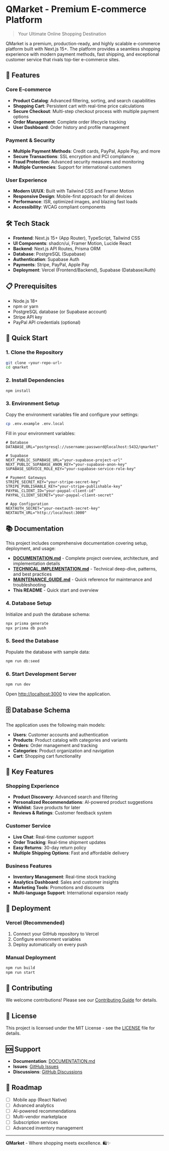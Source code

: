 # QMarket - Premium E-commerce Platform

> Your Ultimate Online Shopping Destination

QMarket is a premium, production-ready, and highly scalable e-commerce platform built with Next.js 15+. The platform provides a seamless shopping experience with modern payment methods, fast shipping, and exceptional customer service that rivals top-tier e-commerce sites.

## 🚀 Features

### Core E-commerce
- **Product Catalog**: Advanced filtering, sorting, and search capabilities
- **Shopping Cart**: Persistent cart with real-time price calculations
- **Secure Checkout**: Multi-step checkout process with multiple payment options
- **Order Management**: Complete order lifecycle tracking
- **User Dashboard**: Order history and profile management

### Payment & Security
- **Multiple Payment Methods**: Credit cards, PayPal, Apple Pay, and more
- **Secure Transactions**: SSL encryption and PCI compliance
- **Fraud Protection**: Advanced security measures and monitoring
- **Multiple Currencies**: Support for international customers

### User Experience
- **Modern UI/UX**: Built with Tailwind CSS and Framer Motion
- **Responsive Design**: Mobile-first approach for all devices
- **Performance**: ISR, optimized images, and blazing fast loads
- **Accessibility**: WCAG compliant components

## 🛠️ Tech Stack

- **Frontend**: Next.js 15+ (App Router), TypeScript, Tailwind CSS
- **UI Components**: shadcn/ui, Framer Motion, Lucide React
- **Backend**: Next.js API Routes, Prisma ORM
- **Database**: PostgreSQL (Supabase)
- **Authentication**: Supabase Auth
- **Payments**: Stripe, PayPal, Apple Pay
- **Deployment**: Vercel (Frontend/Backend), Supabase (Database/Auth)

## 📋 Prerequisites

- Node.js 18+ 
- npm or yarn
- PostgreSQL database (or Supabase account)
- Stripe API key
- PayPal API credentials (optional)

## 🚀 Quick Start

### 1. Clone the Repository

```bash
git clone <your-repo-url>
cd qmarket
```

### 2. Install Dependencies

```bash
npm install
```

### 3. Environment Setup

Copy the environment variables file and configure your settings:

```bash
cp .env.example .env.local
```

Fill in your environment variables:

```env
# Database
DATABASE_URL="postgresql://username:password@localhost:5432/qmarket"

# Supabase
NEXT_PUBLIC_SUPABASE_URL="your-supabase-project-url"
NEXT_PUBLIC_SUPABASE_ANON_KEY="your-supabase-anon-key"
SUPABASE_SERVICE_ROLE_KEY="your-supabase-service-role-key"

# Payment Gateways
STRIPE_SECRET_KEY="your-stripe-secret-key"
STRIPE_PUBLISHABLE_KEY="your-stripe-publishable-key"
PAYPAL_CLIENT_ID="your-paypal-client-id"
PAYPAL_CLIENT_SECRET="your-paypal-client-secret"

# App Configuration
NEXTAUTH_SECRET="your-nextauth-secret-key"
NEXTAUTH_URL="http://localhost:3000"
```

## 📚 Documentation

This project includes comprehensive documentation covering setup, deployment, and usage:

- **[DOCUMENTATION.md](./DOCUMENTATION.md)** - Complete project overview, architecture, and implementation details
- **[TECHNICAL_IMPLEMENTATION.md](./TECHNICAL_IMPLEMENTATION.md)** - Technical deep-dive, patterns, and best practices  
- **[MAINTENANCE_GUIDE.md](./MAINTENANCE_GUIDE.md)** - Quick reference for maintenance and troubleshooting
- **This README** - Quick start and overview

### 4. Database Setup

Initialize and push the database schema:

```bash
npx prisma generate
npx prisma db push
```

### 5. Seed the Database

Populate the database with sample data:

```bash
npm run db:seed
```

### 6. Start Development Server

```bash
npm run dev
```

Open [http://localhost:3000](http://localhost:3000) to view the application.

## 🗄️ Database Schema

The application uses the following main models:

- **Users**: Customer accounts and authentication
- **Products**: Product catalog with categories and variants
- **Orders**: Order management and tracking
- **Categories**: Product organization and navigation
- **Cart**: Shopping cart functionality

## 🌟 Key Features

### Shopping Experience
- **Product Discovery**: Advanced search and filtering
- **Personalized Recommendations**: AI-powered product suggestions
- **Wishlist**: Save products for later
- **Reviews & Ratings**: Customer feedback system

### Customer Service
- **Live Chat**: Real-time customer support
- **Order Tracking**: Real-time shipment updates
- **Easy Returns**: 30-day return policy
- **Multiple Shipping Options**: Fast and affordable delivery

### Business Features
- **Inventory Management**: Real-time stock tracking
- **Analytics Dashboard**: Sales and customer insights
- **Marketing Tools**: Promotions and discounts
- **Multi-language Support**: International expansion ready

## 🚀 Deployment

### Vercel (Recommended)

1. Connect your GitHub repository to Vercel
2. Configure environment variables
3. Deploy automatically on every push

### Manual Deployment

```bash
npm run build
npm run start
```

## 🤝 Contributing

We welcome contributions! Please see our [Contributing Guide](./CONTRIBUTING.md) for details.

## 📄 License

This project is licensed under the MIT License - see the [LICENSE](./LICENSE) file for details.

## 🆘 Support

- **Documentation**: [DOCUMENTATION.md](./DOCUMENTATION.md)
- **Issues**: [GitHub Issues](https://github.com/your-repo/issues)
- **Discussions**: [GitHub Discussions](https://github.com/your-repo/discussions)

## 🎯 Roadmap

- [ ] Mobile app (React Native)
- [ ] Advanced analytics
- [ ] AI-powered recommendations
- [ ] Multi-vendor marketplace
- [ ] Subscription services
- [ ] Advanced inventory management

---

**QMarket** - Where shopping meets excellence. 🛍️✨
